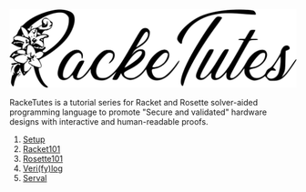  <picture>
  <source srcset="/images/racketutes-w.svg" media="(prefers-color-scheme: dark)">
    <img src="/images/racketutes.svg">
  </picture>

RackeTutes is a tutorial series for Racket and Rosette solver-aided programming language to promote "Secure and validated" hardware designs with interactive and human-readable proofs.

1. [Setup](https://archfx.github.io/posts/2023/04/racketutes1/)
2. [Racket101](https://archfx.github.io/posts/2023/04/racketutes2/)
3. [Rosette101](https://archfx.github.io/posts/2023/04/racketutes3/)
4. [Veri(fy)log](https://archfx.github.io/posts/2023/04/racketutes4/)
4. [Serval](https://archfx.github.io/posts/2023/05/racketutes5/)
